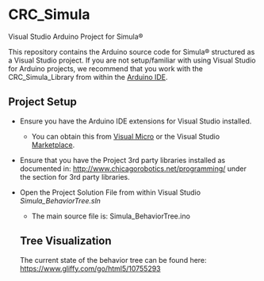 # CRC_Simula
Visual Studio Arduino Project for Simula®

This repository contains the Arduino source code for Simula® structured as a Visual Studio project. 
If you are not setup/familiar with using Visual Studio for Arduino projects, we recommend that you work
with the CRC_Simula_Library from within the [Arduino IDE](https://www.arduino.cc/en/Main/Software).

## Project Setup

* Ensure you have the Arduino IDE extensions for Visual Studio installed. 
  * You can obtain this from [Visual Micro](http://www.visualmicro.com/) or the Visual Studio [Marketplace](https://marketplace.visualstudio.com/search?term=Arduino&target=VS&category=All%20categories&vsVersion=&sortBy=Relevance).
* Ensure that you have the Project 3rd party libraries installed as documented in: http://www.chicagorobotics.net/programming/ under the section for 3rd party libraries.
* Open the Project Solution File from within Visual Studio *Simula_BehaviorTree.sln* 
  * The main source file is: Simula_BehaviorTree.ino
  
  ## Tree Visualization
  The current state of the behavior tree can be found here: https://www.gliffy.com/go/html5/10755293
